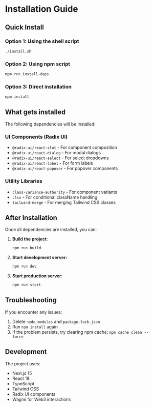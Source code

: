 # Installation Guide

## Quick Install

### Option 1: Using the shell script
```bash
./install.sh
```

### Option 2: Using npm script
```bash
npm run install-deps
```

### Option 3: Direct installation
```bash
npm install
```

## What gets installed

The following dependencies will be installed:

### UI Components (Radix UI)
- `@radix-ui/react-slot` - For component composition
- `@radix-ui/react-dialog` - For modal dialogs
- `@radix-ui/react-select` - For select dropdowns
- `@radix-ui/react-label` - For form labels
- `@radix-ui/react-popover` - For popover components

### Utility Libraries
- `class-variance-authority` - For component variants
- `clsx` - For conditional className handling
- `tailwind-merge` - For merging Tailwind CSS classes

## After Installation

Once all dependencies are installed, you can:

1. **Build the project:**
   ```bash
   npm run build
   ```

2. **Start development server:**
   ```bash
   npm run dev
   ```

3. **Start production server:**
   ```bash
   npm run start
   ```

## Troubleshooting

If you encounter any issues:

1. Delete `node_modules` and `package-lock.json`
2. Run `npm install` again
3. If the problem persists, try clearing npm cache: `npm cache clean --force`

## Development

The project uses:
- Next.js 15
- React 18
- TypeScript
- Tailwind CSS
- Radix UI components
- Wagmi for Web3 interactions
